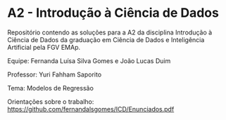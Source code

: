 # A2 - Introdução à Ciência de Dados

Repositório contendo as soluções para a A2 da disciplina Introdução à Ciência de Dados da graduação em Ciência de Dados e Inteligência Artificial pela FGV EMAp.

Equipe: Fernanda Luísa Silva Gomes e João Lucas Duim

Professor: Yuri Fahham Saporito

Tema: Modelos de Regressão

Orientações sobre o trabalho: https://github.com/fernandalsgomes/ICD/Enunciados.pdf
